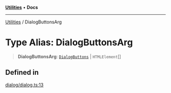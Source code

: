 [**Utilities**](../README.md) • **Docs**

***

[Utilities](../README.md) / DialogButtonsArg

# Type Alias: DialogButtonsArg

> **DialogButtonsArg**: [`DialogButtons`](../enumerations/DialogButtons.md) \| `HTMLElement`[]

## Defined in

[dialog/dialog.ts:13](https://github.com/noobiept/utilities/blob/1d2cee23362dcff5c0b5fdf27f21e257e8f3dc9e/source/dialog/dialog.ts#L13)
